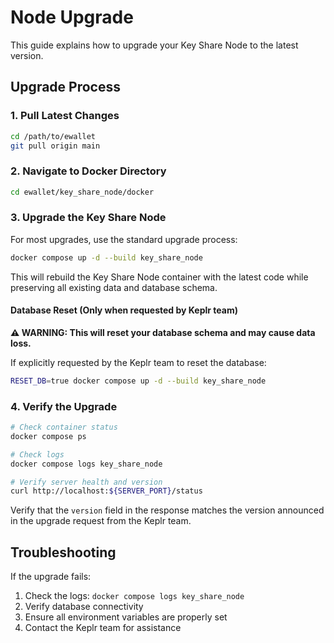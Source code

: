 # Node Upgrade

This guide explains how to upgrade your Key Share Node to the latest version.

## Upgrade Process

### 1. Pull Latest Changes

```bash
cd /path/to/ewallet
git pull origin main
```

### 2. Navigate to Docker Directory

```bash
cd ewallet/key_share_node/docker
```

### 3. Upgrade the Key Share Node

For most upgrades, use the standard upgrade process:

```bash
docker compose up -d --build key_share_node
```

This will rebuild the Key Share Node container with the latest code while preserving all existing data and database schema.

#### Database Reset (Only when requested by Keplr team)

**⚠️ WARNING: This will reset your database schema and may cause data loss.**

If explicitly requested by the Keplr team to reset the database:

```bash
RESET_DB=true docker compose up -d --build key_share_node
```

### 4. Verify the Upgrade

```bash
# Check container status
docker compose ps

# Check logs
docker compose logs key_share_node

# Verify server health and version
curl http://localhost:${SERVER_PORT}/status
```

Verify that the `version` field in the response matches the version announced in the upgrade request from the Keplr team.

## Troubleshooting

If the upgrade fails:

1. Check the logs: `docker compose logs key_share_node`
2. Verify database connectivity
3. Ensure all environment variables are properly set
4. Contact the Keplr team for assistance
